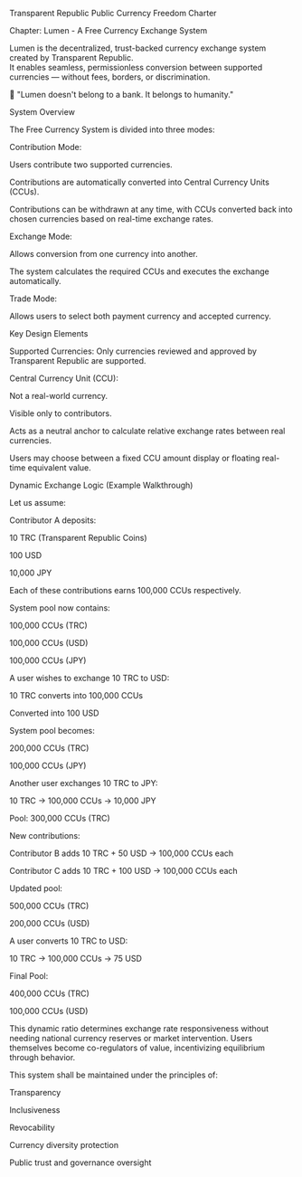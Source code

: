 Transparent Republic Public Currency Freedom Charter<br/>

Chapter: Lumen - A Free Currency Exchange System<br/>

Lumen is the decentralized, trust-backed currency exchange system created by Transparent Republic.<br/>
It enables seamless, permissionless conversion between supported currencies — without fees, borders, or discrimination.<br/>

💬 "Lumen doesn't belong to a bank. It belongs to humanity."<br/>



System Overview<br/>

The Free Currency System is divided into three modes:<br/>

Contribution Mode:<br/>

Users contribute two supported currencies.<br/>

Contributions are automatically converted into Central Currency Units (CCUs).<br/>

Contributions can be withdrawn at any time, with CCUs converted back into chosen currencies based on real-time exchange rates.<br/>

Exchange Mode:<br/>

Allows conversion from one currency into another.<br/>

The system calculates the required CCUs and executes the exchange automatically.<br/>

Trade Mode:<br/>

Allows users to select both payment currency and accepted currency.<br/>

Key Design Elements<br/>

Supported Currencies: Only currencies reviewed and approved by Transparent Republic are supported.<br/>

Central Currency Unit (CCU):<br/>

Not a real-world currency.<br/>

Visible only to contributors.<br/>

Acts as a neutral anchor to calculate relative exchange rates between real currencies.<br/>

Users may choose between a fixed CCU amount display or floating real-time equivalent value.<br/>

Dynamic Exchange Logic (Example Walkthrough)<br/>

Let us assume:<br/>

Contributor A deposits:<br/>

10 TRC (Transparent Republic Coins)<br/>

100 USD<br/>

10,000 JPY<br/>

Each of these contributions earns 100,000 CCUs respectively.<br/>

System pool now contains:<br/>

100,000 CCUs (TRC)<br/>

100,000 CCUs (USD)<br/>

100,000 CCUs (JPY)<br/>

A user wishes to exchange 10 TRC to USD:<br/>

10 TRC converts into 100,000 CCUs<br/>

Converted into 100 USD<br/>

System pool becomes:<br/>

200,000 CCUs (TRC)<br/>

100,000 CCUs (JPY)<br/>

Another user exchanges 10 TRC to JPY:<br/>

10 TRC → 100,000 CCUs → 10,000 JPY<br/>

Pool: 300,000 CCUs (TRC)<br/>

New contributions:<br/>

Contributor B adds 10 TRC + 50 USD → 100,000 CCUs each<br/>

Contributor C adds 10 TRC + 100 USD → 100,000 CCUs each<br/>

Updated pool:<br/>

500,000 CCUs (TRC)<br/>

200,000 CCUs (USD)<br/>

A user converts 10 TRC to USD:<br/>

10 TRC → 100,000 CCUs → 75 USD<br/>

Final Pool:<br/>

400,000 CCUs (TRC)<br/>

100,000 CCUs (USD)<br/>

This dynamic ratio determines exchange rate responsiveness without needing national currency reserves or market intervention. Users themselves become co-regulators of value, incentivizing equilibrium through behavior.<br/>

This system shall be maintained under the principles of:<br/>

Transparency<br/>

Inclusiveness<br/>

Revocability<br/>

Currency diversity protection<br/>

Public trust and governance oversight<br/>

